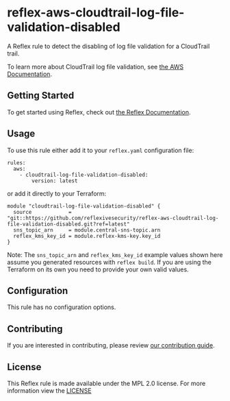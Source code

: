 # reflex-aws-cloudtrail-log-file-validation-disabled
A Reflex rule to detect the disabling of log file validation for a CloudTrail trail.

To learn more about CloudTrail log file validation, see [the AWS Documentation](https://docs.aws.amazon.com/awscloudtrail/latest/userguide/cloudtrail-log-file-validation-intro.html).

## Getting Started
To get started using Reflex, check out [the Reflex Documentation](https://docs.cloudmitigator.com/).

## Usage
To use this rule either add it to your `reflex.yaml` configuration file:  
```
rules:
  aws:
    - cloudtrail-log-file-validation-disabled:
        version: latest
```

or add it directly to your Terraform:  
```
module "cloudtrail-log-file-validation-disabled" {
  source            = "git::https://github.com/reflexivesecurity/reflex-aws-cloudtrail-log-file-validation-disabled.git?ref=latest"
  sns_topic_arn     = module.central-sns-topic.arn
  reflex_kms_key_id = module.reflex-kms-key.key_id
}
```

Note: The `sns_topic_arn` and `reflex_kms_key_id` example values shown here assume you generated resources with `reflex build`. If you are using the Terraform on its own you need to provide your own valid values.

## Configuration
This rule has no configuration options.

## Contributing
If you are interested in contributing, please review [our contribution guide](https://docs.cloudmitigator.com/about/contributing.html).

## License
This Reflex rule is made available under the MPL 2.0 license. For more information view the [LICENSE](https://github.com/reflexivesecurity/reflex-aws-cloudtrail-log-file-validation-disabled/blob/master/LICENSE) 
